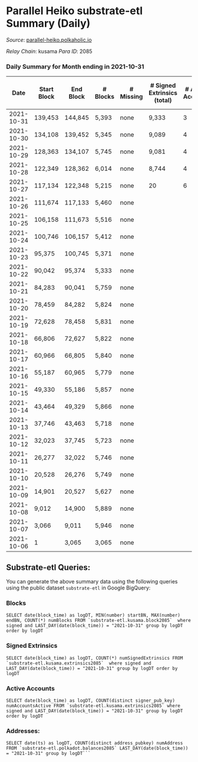 # Parallel Heiko substrate-etl Summary (Daily)

_Source_: [parallel-heiko.polkaholic.io](https://parallel-heiko.polkaholic.io)

*Relay Chain*: kusama
*Para ID*: 2085



### Daily Summary for Month ending in 2021-10-31


| Date | Start Block | End Block | # Blocks | # Missing | # Signed Extrinsics (total) | # Active Accounts | # Addresses with Balances | # Events | # Transfers | # XCM Transfers In | # XCM Transfers Out |
| ---- | ----------- | --------- | -------- | --------- | --------------------------- | ----------------- | ------------------------- | -------- | ----------- | ------------------ | ------------------- |
| 2021-10-31 | 139,453 | 144,845 | 5,393 | none | 9,333 | 3 | 16 | 29,458 |   |   |   |
| 2021-10-30 | 134,108 | 139,452 | 5,345 | none | 9,089 | 4 | 16 | 28,925 | 14 ($1,048.90) | 5 ($188.65) | 1 ($188.65) |
| 2021-10-29 | 128,363 | 134,107 | 5,745 | none | 9,081 | 4 | 16 | 29,670 | 3 ($425.19) | 1 ($184.03) | 1 ($183.99) |
| 2021-10-28 | 122,349 | 128,362 | 6,014 | none | 8,744 | 4 | 16 | 29,585 | 19 ($12,053.34) | 3 ($1,770.92) | 1 ($93.51) |
| 2021-10-27 | 117,134 | 122,348 | 5,215 | none | 20 | 6 | 14 | 10,519 | 9 ($120.89) |   |   |
| 2021-10-26 | 111,674 | 117,133 | 5,460 | none |  |  | 5 | 10,926 |   |   |   |
| 2021-10-25 | 106,158 | 111,673 | 5,516 | none |  |  | 5 | 11,039 |   |   |   |
| 2021-10-24 | 100,746 | 106,157 | 5,412 | none |  |  | 5 | 10,830 |   |   |   |
| 2021-10-23 | 95,375 | 100,745 | 5,371 | none |  |  | 5 | 10,745 |   |   |   |
| 2021-10-22 | 90,042 | 95,374 | 5,333 | none |  |  | 5 | 10,671 |   |   |   |
| 2021-10-21 | 84,283 | 90,041 | 5,759 | none |  |  | 5 | 11,525 |   |   |   |
| 2021-10-20 | 78,459 | 84,282 | 5,824 | none |  |  | 5 | 11,654 |   |   |   |
| 2021-10-19 | 72,628 | 78,458 | 5,831 | none |  |  | 5 | 11,665 |   |   |   |
| 2021-10-18 | 66,806 | 72,627 | 5,822 | none |  |  | 5 | 11,650 |   |   |   |
| 2021-10-17 | 60,966 | 66,805 | 5,840 | none |  |  | 5 | 11,687 |   |   |   |
| 2021-10-16 | 55,187 | 60,965 | 5,779 | none |  |  | 5 | 11,564 |   |   |   |
| 2021-10-15 | 49,330 | 55,186 | 5,857 | none |  |  | 5 | 11,720 |   |   |   |
| 2021-10-14 | 43,464 | 49,329 | 5,866 | none |  |  | 5 | 11,735 |   |   |   |
| 2021-10-13 | 37,746 | 43,463 | 5,718 | none |  |  | 5 | 11,443 |   |   |   |
| 2021-10-12 | 32,023 | 37,745 | 5,723 | none |  |  | 5 | 11,452 |   |   |   |
| 2021-10-11 | 26,277 | 32,022 | 5,746 | none |  |  | 5 | 11,498 |   |   |   |
| 2021-10-10 | 20,528 | 26,276 | 5,749 | none |  |  | 5 | 11,504 |   |   |   |
| 2021-10-09 | 14,901 | 20,527 | 5,627 | none |  |  | 5 | 11,257 |   |   |   |
| 2021-10-08 | 9,012 | 14,900 | 5,889 | none |  |  | 5 | 11,784 |   |   |   |
| 2021-10-07 | 3,066 | 9,011 | 5,946 | none |  |  | 5 | 11,899 |   |   |   |
| 2021-10-06 | 1 | 3,065 | 3,065 | none |  |  | 5 | 6,131 |   |   |   |

## Substrate-etl Queries:
You can generate the above summary data using the following queries using the public dataset `substrate-etl` in Google BigQuery:


### Blocks
```
SELECT date(block_time) as logDT, MIN(number) startBN, MAX(number) endBN, COUNT(*) numBlocks FROM `substrate-etl.kusama.block2085`  where signed and LAST_DAY(date(block_time)) = "2021-10-31" group by logDT order by logDT
```


### Signed Extrinsics
```
SELECT date(block_time) as logDT, COUNT(*) numSignedExtrinsics FROM `substrate-etl.kusama.extrinsics2085`  where signed and LAST_DAY(date(block_time)) = "2021-10-31" group by logDT order by logDT
```


### Active Accounts
```
SELECT date(block_time) as logDT, COUNT(distinct signer_pub_key) numAccountsActive FROM `substrate-etl.kusama.extrinsics2085` where signed and LAST_DAY(date(block_time)) = "2021-10-31" group by logDT order by logDT
```


### Addresses:
```
SELECT date(ts) as logDT, COUNT(distinct address_pubkey) numAddress FROM `substrate-etl.polkadot.balances2085` LAST_DAY(date(block_time)) = "2021-10-31" group by logDT```

